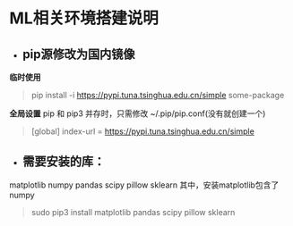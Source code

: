 # ML相关环境搭建说明
* ## pip源修改为国内镜像
**临时使用**
> pip install -i https://pypi.tuna.tsinghua.edu.cn/simple some-package

**全局设置**
pip 和 pip3 并存时，只需修改 ~/.pip/pip.conf(没有就创建一个)
> [global]
index-url = https://pypi.tuna.tsinghua.edu.cn/simple

* ## 需要安装的库：
matplotlib numpy pandas scipy pillow sklearn
其中，安装matplotlib包含了numpy
> sudo pip3 install matplotlib pandas scipy pillow sklearn



